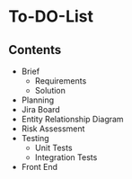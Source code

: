 # To-DO-List

## Contents 

- Brief
  - Requirements
  - Solution
- Planning
- Jira Board
- Entity Relationship Diagram
- Risk Assessment
- Testing
   - Unit Tests
   - Integration Tests
- Front End 
